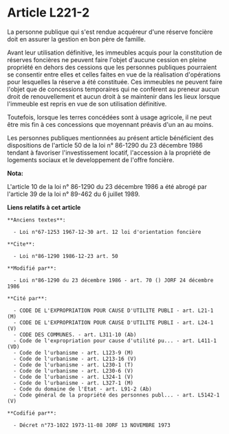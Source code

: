 # Article L221-2

La personne publique qui s'est rendue acquéreur d'une réserve foncière doit en assurer la gestion en bon père de famille.

Avant leur utilisation définitive, les immeubles acquis pour la constitution de réserves foncières ne peuvent faire l'objet
d'aucune cession en pleine propriété en dehors des cessions que les personnes publiques pourraient se consentir entre elles
et celles faites en vue de la réalisation d'opérations pour lesquelles la réserve a été constituée. Ces immeubles ne peuvent
faire l'objet que de concessions temporaires qui ne confèrent au preneur aucun droit de renouvellement et aucun droit à se
maintenir dans les lieux lorsque l'immeuble est repris en vue de son utilisation définitive.

Toutefois, lorsque les terres concédées sont à usage agricole, il ne peut être mis fin à ces concessions que moyennant
préavis d'un an au moins.

Les personnes publiques mentionnées au présent article bénéficient des dispositions de l'article 50 de la loi n° 86-1290 du
23 décembre 1986 tendant à favoriser l'investissement locatif, l'accession à la propriété de logements sociaux et le
developpement de l'offre foncière.

**Nota:**

L'article 10 de la loi n° 86-1290 du 23 décembre 1986 a été abrogé par l'article 39 de la loi n° 89-462 du 6 juillet 1989.

**Liens relatifs à cet article**

	**Anciens textes**:

	  - Loi n°67-1253 1967-12-30 art. 12 loi d'orientation foncière

	**Cite**:

	  - Loi n°86-1290 1986-12-23 art. 50

	**Modifié par**:

	  - Loi n°86-1290 du 23 décembre 1986 - art. 70 () JORF 24 décembre 1986

	**Cité par**:

	  - CODE DE L'EXPROPRIATION POUR CAUSE D'UTILITE PUBLI - art. L21-1 (M)
	  - CODE DE L'EXPROPRIATION POUR CAUSE D'UTILITE PUBLI - art. L24-1 (V)
	  - CODE DES COMMUNES. - art. L311-10 (Ab)
	  - Code de l'expropriation pour cause d'utilité pu... - art. L411-1 (VD)
	  - Code de l'urbanisme - art. L123-9 (M)
	  - Code de l'urbanisme - art. L213-16 (V)
	  - Code de l'urbanisme - art. L230-1 (T)
	  - Code de l'urbanisme - art. L230-6 (V)
	  - Code de l'urbanisme - art. L324-1 (V)
	  - Code de l'urbanisme - art. L327-1 (M)
	  - Code du domaine de l'Etat - art. L91-2 (Ab)
	  - Code général de la propriété des personnes publ... - art. L5142-1 (V)

	**Codifié par**:

	  - Décret n°73-1022 1973-11-08 JORF 13 NOVEMBRE 1973
